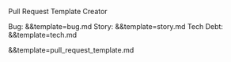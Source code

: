 Pull Request Template Creator




Bug: &&template=bug.md
Story: &&template=story.md
Tech Debt: &&template=tech.md


&&template=pull_request_template.md